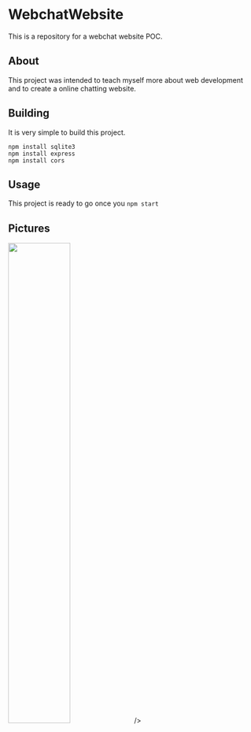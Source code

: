 # WebchatWebsite
  This is a repository for a webchat website POC.
  
## About
  This project was intended to teach myself more about web development and to create a online chatting website.

## Building
  It is very simple to build this project.
  ```
  npm install sqlite3
  npm install express
  npm install cors
  ```
## Usage
  This project is ready to go once you ```npm start```
## Pictures
<img src="https://cdn.discordapp.com/attachments/764959698888687616/953432626851622942/unknown.png" width=50% height=50%> />
